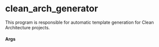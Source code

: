 # clean_arch_generator

This program is responsible for automatic template generation for Clean Architecture projects.

#### Args


